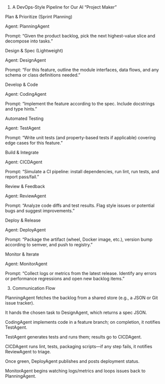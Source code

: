 1. A DevOps-Style Pipeline for Our AI “Project Maker”

Plan & Prioritize (Sprint Planning)

Agent: PlanningAgent

Prompt: “Given the product backlog, pick the next highest-value slice and decompose into tasks.”

Design & Spec (Lightweight)

Agent: DesignAgent

Prompt: “For this feature, outline the module interfaces, data flows, and any schema or class definitions needed.”

Develop & Code

Agent: CodingAgent

Prompt: “Implement the feature according to the spec. Include docstrings and type hints.”

Automated Testing

Agent: TestAgent

Prompt: “Write unit tests (and property-based tests if applicable) covering edge cases for this feature.”

Build & Integrate

Agent: CICDAgent

Prompt: “Simulate a CI pipeline: install dependencies, run lint, run tests, and report pass/fail.”

Review & Feedback

Agent: ReviewAgent

Prompt: “Analyze code diffs and test results. Flag style issues or potential bugs and suggest improvements.”

Deploy & Release

Agent: DeployAgent

Prompt: “Package the artifact (wheel, Docker image, etc.), version bump according to semver, and push to registry.”

Monitor & Iterate

Agent: MonitorAgent

Prompt: “Collect logs or metrics from the latest release. Identify any errors or performance regressions and open new backlog items.”

3. Communication Flow

PlanningAgent fetches the backlog from a shared store (e.g., a JSON or Git issue tracker).

It hands the chosen task to DesignAgent, which returns a spec JSON.

CodingAgent implements code in a feature branch; on completion, it notifies TestAgent.

TestAgent generates tests and runs them; results go to CICDAgent.

CICDAgent runs lint, tests, packaging scripts—if any step fails, it notifies ReviewAgent to triage.

Once green, DeployAgent publishes and posts deployment status.

MonitorAgent begins watching logs/metrics and loops issues back to PlanningAgent.